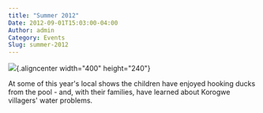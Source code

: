 ```yaml
---
title: "Summer 2012"
Date: 2012-09-01T15:03:00-04:00
Author: admin
Category: Events
Slug: summer-2012
---
```


![](http://img217.imageshack.us/img217/673/is20120826a001.jpg){.aligncenter width="400" height="240"}

At some of this year's local shows the children have enjoyed hooking ducks from the pool - and, with their families, have learned about Korogwe villagers' water problems.

